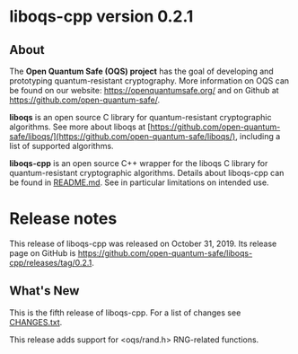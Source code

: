 liboqs-cpp version 0.2.1
========================

About
-----

The **Open Quantum Safe (OQS) project** has the goal of developing and prototyping quantum-resistant cryptography.  More information on OQS can be found on our website: https://openquantumsafe.org/ and on Github at https://github.com/open-quantum-safe/.

**liboqs** is an open source C library for quantum-resistant cryptographic algorithms.  See more about liboqs at [https://github.com/open-quantum-safe/liboqs/](https://github.com/open-quantum-safe/liboqs/), including a list of supported algorithms.

**liboqs-cpp** is an open source C++ wrapper for the liboqs C library for quantum-resistant cryptographic algorithms.  Details about liboqs-cpp can be found in [README.md](https://github.com/open-quantum-safe/liboqs-cpp/blob/master/README.md).  See in particular limitations on intended use.

Release notes
=============

This release of liboqs-cpp was released on October 31, 2019.  Its release page on GitHub is https://github.com/open-quantum-safe/liboqs-cpp/releases/tag/0.2.1.

What's New
----------

This is the fifth release of liboqs-cpp. For a list of changes see [CHANGES.txt](https://github.com/open-quantum-safe/liboqs-cpp/blob/master/CHANGES.txt).

This release adds support for \<oqs/rand.h\> RNG-related functions.
